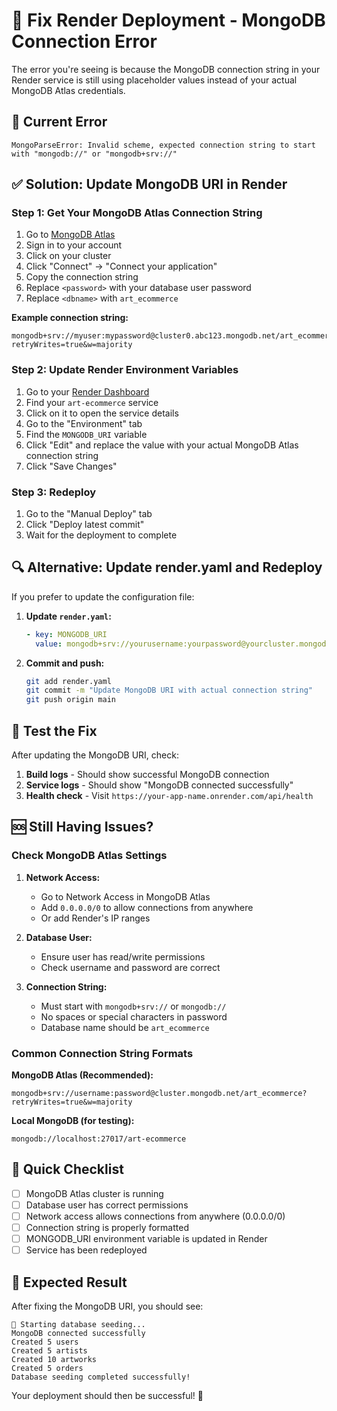 # 🔧 Fix Render Deployment - MongoDB Connection Error

The error you're seeing is because the MongoDB connection string in your Render service is still using placeholder values instead of your actual MongoDB Atlas credentials.

## 🚨 Current Error
```
MongoParseError: Invalid scheme, expected connection string to start with "mongodb://" or "mongodb+srv://"
```

## ✅ Solution: Update MongoDB URI in Render

### Step 1: Get Your MongoDB Atlas Connection String

1. Go to [MongoDB Atlas](https://www.mongodb.com/atlas)
2. Sign in to your account
3. Click on your cluster
4. Click "Connect" → "Connect your application"
5. Copy the connection string
6. Replace `<password>` with your database user password
7. Replace `<dbname>` with `art_ecommerce`

**Example connection string:**
```
mongodb+srv://myuser:mypassword@cluster0.abc123.mongodb.net/art_ecommerce?retryWrites=true&w=majority
```

### Step 2: Update Render Environment Variables

1. Go to your [Render Dashboard](https://dashboard.render.com)
2. Find your `art-ecommerce` service
3. Click on it to open the service details
4. Go to the "Environment" tab
5. Find the `MONGODB_URI` variable
6. Click "Edit" and replace the value with your actual MongoDB Atlas connection string
7. Click "Save Changes"

### Step 3: Redeploy

1. Go to the "Manual Deploy" tab
2. Click "Deploy latest commit"
3. Wait for the deployment to complete

## 🔍 Alternative: Update render.yaml and Redeploy

If you prefer to update the configuration file:

1. **Update `render.yaml`:**
   ```yaml
   - key: MONGODB_URI
     value: mongodb+srv://yourusername:yourpassword@yourcluster.mongodb.net/art_ecommerce?retryWrites=true&w=majority
   ```

2. **Commit and push:**
   ```bash
   git add render.yaml
   git commit -m "Update MongoDB URI with actual connection string"
   git push origin main
   ```

## 🧪 Test the Fix

After updating the MongoDB URI, check:

1. **Build logs** - Should show successful MongoDB connection
2. **Service logs** - Should show "MongoDB connected successfully"
3. **Health check** - Visit `https://your-app-name.onrender.com/api/health`

## 🆘 Still Having Issues?

### Check MongoDB Atlas Settings

1. **Network Access:**
   - Go to Network Access in MongoDB Atlas
   - Add `0.0.0.0/0` to allow connections from anywhere
   - Or add Render's IP ranges

2. **Database User:**
   - Ensure user has read/write permissions
   - Check username and password are correct

3. **Connection String:**
   - Must start with `mongodb+srv://` or `mongodb://`
   - No spaces or special characters in password
   - Database name should be `art_ecommerce`

### Common Connection String Formats

**MongoDB Atlas (Recommended):**
```
mongodb+srv://username:password@cluster.mongodb.net/art_ecommerce?retryWrites=true&w=majority
```

**Local MongoDB (for testing):**
```
mongodb://localhost:27017/art-ecommerce
```

## 📝 Quick Checklist

- [ ] MongoDB Atlas cluster is running
- [ ] Database user has correct permissions
- [ ] Network access allows connections from anywhere (0.0.0.0/0)
- [ ] Connection string is properly formatted
- [ ] MONGODB_URI environment variable is updated in Render
- [ ] Service has been redeployed

## 🎯 Expected Result

After fixing the MongoDB URI, you should see:
```
🌱 Starting database seeding...
MongoDB connected successfully
Created 5 users
Created 5 artists
Created 10 artworks
Created 5 orders
Database seeding completed successfully!
```

Your deployment should then be successful! 🎉
